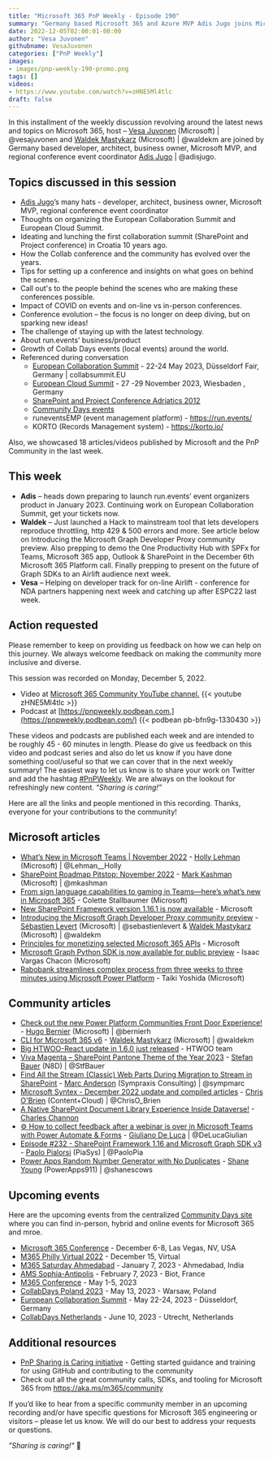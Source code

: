 ```yaml
---
title: "Microsoft 365 PnP Weekly - Episode 190"
summary: "Germany based Microsoft 365 and Azure MVP Adis Jugo joins Microsoft’s Vesa Juvonen and Waldek Mastykarz in a discussion about conferences – organization/on-line/in-person/history, event management products, community, plus 18 articles/videos by Microsoft/Community are highlighted."
date: 2022-12-05T02:00:01-00:00
author: "Vesa Juvonen"
githubname: VesaJuvonen
categories: ["PnP Weekly"]
images:
- images/pnp-weekly-190-promo.png
tags: []
videos:
- https://www.youtube.com/watch?v=zHNE5Ml4tlc
draft: false
---
```


In this installment of the weekly discussion revolving around the latest news and topics on Microsoft 365, host – [Vesa Juvonen](https://twitter.com/vesajuvonen) (Microsoft) \| @vesajuvonen and [Waldek Mastykarz](https://twitter.com/waldekm) (Microsoft) \| @waldekm are joined by Germany based developer, architect, business owner, Microsoft MVP, and regional conference event coordinator [Adis Jugo](https://twitter.com/adisjugo) \| @adisjugo.

## Topics discussed in this session

* [Adis Jugo](https://twitter.com/adisjugo)’s many hats - developer, architect, business owner, Microsoft MVP, regional conference event coordinator
* Thoughts on organizing the European Collaboration Summit and European Cloud Summit.
* Ideating and lunching the first collaboration summit (SharePoint and Project conference) in Croatia 10 years ago.
* How the Collab conference and the community has evolved over the years.
* Tips for setting up a conference and insights on what goes on behind the scenes.
* Call out's to the people behind the scenes who are making these conferences possible.
* Impact of COVID on events and on-line vs in-person conferences.
* Conference evolution – the focus is no longer on deep diving, but on sparking new ideas!
* The challenge of staying up with the latest technology.
* About run.events’ business/product
* Growth of Collab Days events (local events) around the world.
* Referenced during conversation
    * [European Collaboration Summit](https://www.collabsummit.eu/) - 22-24 May 2023, Düsseldorf Fair, Germany \| collabsummit.EU
    * [European Cloud Summit](https://www.cloudsummit.eu/) - 27 -29 November 2023, Wiesbaden , Germany
    * [SharePoint and Project Conference Adriatics 2012](https://blog.sharedove.com/adisjugo/index.php/2012/12/10/sharepoint-and-project-conference-adriatics-in-numbers/)
    * [Community Days events](https://communitydays.org/)
    * runeventsEMP (event management platform) - <https://run.events/>
    * KORTO (Records Management system) - <https://korto.io/>

Also, we showcased 18 articles/videos published by Microsoft and the PnP Community in the last week.

## This week

* **Adis** – heads down preparing to launch run.events’ event organizers product in January 2023. Continuing work on European Collaboration Summit, get your tickets now.
* **Waldek** – Just launched a Hack to mainstream tool that lets developers reproduce throttling, http 429 & 500 errors and more. See article below on Introducing the Microsoft Graph Developer Proxy community preview. Also prepping to demo the One Productivity Hub with SPFx for Teams, Microsoft 365 app, Outlook & SharePoint in the December 6th Microsoft 365 Platform call. Finally prepping to present on the future of Graph SDKs to an Airlift audience next week.
* **Vesa** – Helping on developer track for on-line Airlift - conference for NDA partners happening next week and catching up after ESPC22 last week.

## Action requested

Please remember to keep on providing us feedback on how we can help on this journey. We always welcome feedback on making the community more inclusive and diverse.

This session was recorded on Monday, December 5, 2022.

*   Video at [Microsoft 365 Community YouTube channel.](https://aka.ms/m365pnp-videos)
    {{< youtube zHNE5Ml4tlc >}}
*   Podcast at [https://pnpweekly.podbean.com.](https://pnpweekly.podbean.com/)
    {{< podbean pb-bfn9g-1330430 >}}

These videos and podcasts are published each week and are intended to be roughly 45 - 60 minutes in length.  Please do give us feedback on this video and podcast series and also do let us know if you have done something cool/useful so that we can cover that in the next weekly summary! The easiest way to let us know is to share your work on Twitter and add the hashtag [#PnPWeekly](https://twitter.com/search?q=%23pnpweekly). We are always on the lookout for refreshingly new content. “_Sharing is caring!”_

Here are all the links and people mentioned in this recording. Thanks, everyone for your contributions to the community!

## Microsoft articles

* [What’s New in Microsoft Teams | November 2022](https://techcommunity.microsoft.com/t5/microsoft-teams-blog/what-s-new-in-microsoft-teams-november-2022/ba-p/3686698) - [Holly Lehman](https://twitter.com/Lehman__Holly) (Microsoft) | @Lehman__Holly
* [SharePoint Roadmap Pitstop: November 2022](https://techcommunity.microsoft.com/t5/microsoft-sharepoint-blog/sharepoint-roadmap-pitstop-november-2022/ba-p/3683723) - [Mark Kashman](https://twitter.com/mkashman) (Microsoft) | @mkashman
* [From sign language capabilities to gaming in Teams—here’s what’s new in Microsoft 365](https://www.microsoft.com/microsoft-365/blog/2022/11/30/from-sign-language-capabilities-to-gaming-in-teams-heres-whats-new-in-microsoft-365/) - Colette Stallbaumer (Microsoft)
* [New SharePoint Framework version 1.16.1 is now available](https://devblogs.microsoft.com/microsoft365dev/new-sharepoint-framework-version-1-16-1-is-available/) - Microsoft
* [Introducing the Microsoft Graph Developer Proxy community preview](https://devblogs.microsoft.com/microsoft365dev/introducing-the-microsoft-graph-developer-proxy-community-preview/) - [Sébastien Levert](https://twitter.com/sebastienlevert) (Microsoft) \| @sebastienlevert & [Waldek Mastykarz](https://twitter.com/waldekm) (Microsoft) \| @waldekm
* [Principles for monetizing selected Microsoft 365 APIs](https://devblogs.microsoft.com/microsoft365dev/principles-for-monetizing-selected-microsoft-365-apis/) - Microsoft
* [Microsoft Graph Python SDK is now available for public preview](https://devblogs.microsoft.com/microsoft365dev/introducing-the-microsoft-graph-python-sdk-now-available-for-public-preview/) - Isaac Vargas Chacon (Microsoft)
* [Rabobank streamlines complex process from three weeks to three minutes using Microsoft Power Platform](https://powerapps.microsoft.com/blog/rabobank-streamlines-processes-taking-three-weeks-to-three-minutes/) - Taiki Yoshida (Microsoft)

## Community articles

* [Check out the new Power Platform Communities Front Door Experience!](https://powerusers.microsoft.com/t5/Power-Apps-Community-Blog/Check-out-the-new-Power-Platform-Communities-Front-Door/ba-p/1882715) - [Hugo Bernier](https://twitter.com/bernierh) (Microsoft) | @bernierh
* [CLI for Microsoft 365 v6](https://pnp.github.io/blog/cli-for-microsoft-365/cli-for-microsoft-365-v6-0/) - [Waldek Mastykarz](https://twitter.com/waldekm) (Microsoft) | @waldekm
* [Big HTWOO-React update in 1.6.0 just released](https://twitter.com/hTWOoUI/status/1597611311201980418) - HTWOO team
* [Viva Magenta – SharePoint Pantone Theme of the Year 2023](https://n8d.at/viva-magenta-sharepoint-pantone-theme-of-the-year-2023) - [Stefan Bauer](https://twitter.com/StfBauer) (N8D) | @StfBauer
* [Find All the Stream (Classic) Web Parts During Migration to Stream in SharePoint](https://sympmarc.com/2022/11/28/find-all-the-stream-classic-web-parts-during-migration-to-stream-in-sharepoint/) - [Marc Anderson](https://twitter.com/sympmarc) (Sympraxis Consulting) | @sympmarc
* [Microsoft Syntex - December 2022 update and compiled articles](https://www.sharepointnutsandbolts.com/2022/11/Microsoft-Syntex-compilation.html) - [Chris O'Brien](https://twitter.com/ChrisO_Brien) (Content+Cloud) | @ChrisO_Brien
* [A Native SharePoint Document Library Experience Inside Dataverse!](https://powerusers.microsoft.com/t5/Power-Apps-Community-Blog/A-Native-SharePoint-Document-Library-Experience-Inside-Dataverse/ba-p/1887905) - [Charles Channon](https://github.com/cchannon)
* [⚙️ How to collect feedback after a webinar is over in Microsoft Teams with Power Automate & Forms](https://www.youtube.com/watch?v=mPcA3YBMUlc) - [Giuliano De Luca](https://twitter.com/DeLucaGiulian) | @DeLucaGiulian
* [Episode #232 - SharePoint Framework 1.16 and Microsoft Graph SDK v3](https://www.youtube.com/watch?v=-SW0ZRKz6y0) - [Paolo Pialorsi](https://twitter.com/PaoloPia) (PiaSys) | @PaoloPia
* [Power Apps Random Number Generator with No Duplicates](https://www.youtube.com/watch?v=NepvIvoaf9U) - [Shane Young](https://twitter.com/ShanesCows) (PowerApps911) | @shanescows

## Upcoming events

Here are the upcoming events from the centralized [Community Days site](https://communitydays.org/events?when=upcoming) where you can find in-person, hybrid and online events for Microsoft 365 and mroe.

* [Microsoft 365 Conference](https://m365conf.com/#!/) - December 6-8, Las Vegas, NV, USA
* [M365 Philly Virtual 2022](https://www.communitydays.org/event/2022-12-15/m365-philly-virtual-2022) - December 15, Virtual
* [M365 Saturday Ahmedabad](https://www.communitydays.org/event/2023-01-07/m365-saturday-ahmedabad) - January 7, 2023 - Ahmedabad, India
* [AMS Sophia-Antipolis](https://www.communitydays.org/event/2023-02-07/ams-sophia-antipolis) - February 7, 2023 - Biot, France
* [M365 Conference](https://m365conf.com/#!/) - May 1-5, 2023
* [CollabDays Poland 2023](https://www.communitydays.org/event/2023-05-13/collabdays-poland-2023) - May 13, 2023 - Warsaw, Poland
* [European Collaboration Summit](https://www.collabsummit.eu/) - May 22-24, 2023 - Düsseldorf, Germany
* [CollabDays Netherlands](https://www.communitydays.org/event/2023-06-10/collabdays-netherlands-2023) - June 10, 2023 - Utrecht, Netherlands

## Additional resources

* [PnP Sharing is Caring initiative](https://aka.ms/sharing-is-caring) - Getting started guidance and training for using GitHub and contributing to the community
* Check out all the great community calls, SDKs, and tooling for Microsoft 365 from <https://aka.ms/m365/community>

If you’d like to hear from a specific community member in an upcoming recording and/or have specific questions for Microsoft 365 engineering or visitors – please let us know. We will do our best to address your requests or questions.

_"Sharing is caring!"_ 🧡
